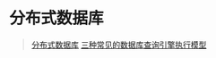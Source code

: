 # 分布式数据库

> [分布式数据库](https://caroly.fun/archives/%E5%88%86%E5%B8%83%E5%BC%8F%E6%95%B0%E6%8D%AE%E5%BA%93)
> [三种常见的数据库查询引擎执行模型](https://zhuanlan.zhihu.com/p/349886761)